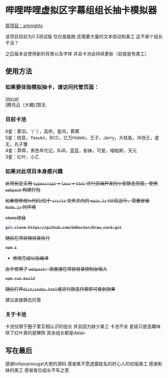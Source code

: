 # 哔哩哔哩虚拟区字幕组组长抽卡模拟器

[原项目：arknights](https://github.com/lollipopnougat/arknights)<br>

该项目目前为0.3测试版 仅仅是能跑 还需要大量的文本改动和美工 这不来个组长干活？

之后版本会使用新的背景以及字体 并且卡池会持续更新（前提是有美工）

## 使用方法

### 如果要体验模拟抽卡，请访问托管页面：<br>

[Vercel](https://draw-card.vercel.app/)<br>
[腾讯云（大概)]暂无<br>

### 目前卡池

6星：雾羽，丫丫，高桥，星间，葬葬<br>
5星：琉音，Yasukii，BCC，亿万Hideki，王子，Jerry，大桂鱼，冷场王，虚无，丸子雏<br>
4星：莽莽，黑色年代记，BJB，蓝蓝，影妹，可爱，喵帕斯，天元<br>
3星：红叶，小乙

### 如果对此项目本身感兴趣

<s>此项目是采用 `typescript` + `less` + `html` 进行前端开发的小型静态页面，使用 `webpack` 构建打包

如果想修改ts代码(位于 `src/ts` 文件夹内的 `main.ts` )以后运行，需要安装 `Node.js` 的环境

clone项目

```bash
git clone https://github.com/SHDocter/Draw_card.git
```

随后在项目根目录执行

```bash
npm i
```

- 修改完成以后编译

由于使用了 `webpack`，故直接在项目目录控制台输入

```bash
npm run build
```

随后打开`dist/index.html`或进行静态托管即可看到效果</s><br>

建议直接静态托管

### 关于卡池

卡池仅限于圈子里互相认识的组长 并且因为缺少美工 卡池不全 星级只是恶趣味 除了红叶真的是懒狗 其余组长都是dalao

## 写在最后

感谢lollipopnougat大佬的源码 感谢某不愿透露姓名的好心人的初版美工 感谢影妹的美工 感谢各位组长不车之恩